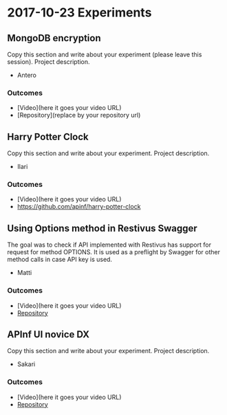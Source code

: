 # 2017-10-23 Experiments

## MongoDB encryption

Copy this section and write about your experiment (please leave this session).
Project description.

* Antero

### Outcomes

- [Video](here it goes your video URL)
- [Repository](replace by your repository url)

## Harry Potter Clock

Copy this section and write about your experiment.
Project description.

* Ilari

### Outcomes

- [Video](here it goes your video URL)
- https://github.com/apinf/harry-potter-clock

## Using Options method in Restivus Swagger

The goal was to check if API implemented with Restivus has support for request for method OPTIONS. It is used as a preflight by Swagger for other method calls in case API key is used. 

* Matti

### Outcomes

- [Video](here it goes your video URL)
- [Repository](https://github.com/apinf/experimentation-mondays/issues/24)

## APInf UI novice DX

Copy this section and write about your experiment.
Project description.

* Sakari

### Outcomes

- [Video](here it goes your video URL)
- [Repository](https://github.com/apinf/docs/blob/master/docs/ideas/APInf-UI-novice-DX.md)
